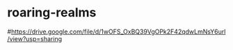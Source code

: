 # roaring-realms
#https://drive.google.com/file/d/1wOFS_OxBQ39VgOPk2F42qdwLmNsY6url/view?usp=sharing

